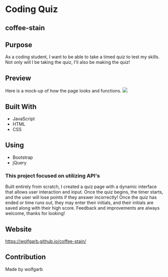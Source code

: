 # Coding Quiz

## coffee-stain

## Purpose
As a coding student, I want to be able to take a timed quiz to test my skills. Not only will I be taking the quiz, I'll also be making the quiz! 

## Preview
Here is a mock-up of how the page looks and functions.
<img src="assets\code-quiz.gif"></img>

## Built With
* JavaScript
* HTML
* CSS
## Using
* Bootstrap
* jQuery

### This project focused on utilizing API's 
Built entirely from scratch, I created a quiz page with a dynamic interface that allows user interaction and input. Once the quiz begins, the timer starts, and the user will lose points if they answer incorrectly! Once the quiz has ended or time runs out, they may enter their initials, and their initials are saved along with their high score. Feedback and improvements are always welcome, thanks for looking!

## Website
https://wolfgarb.github.io/coffee-stain/

## Contribution
Made by wolfgarb
